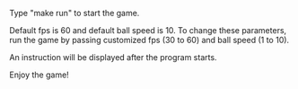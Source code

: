 Type "make run" to start the game. 

Default fps is 60 and default ball speed is 10. To change these parameters, run the game by passing customized fps (30 to 60) and ball speed (1 to 10).

An instruction will be displayed after the program starts. 

Enjoy the game!
